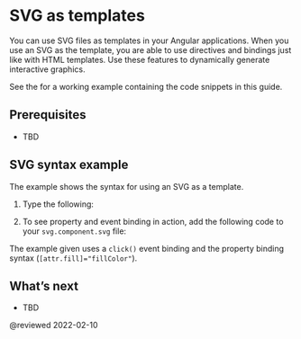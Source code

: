 # SVG as templates

You can use SVG files as templates in your Angular applications. When you use an SVG as the template, you are able to use directives and bindings just like with HTML templates. Use these features to dynamically generate interactive graphics.

<div class="alert is-helpful">

See the <live-example name="template-syntax"></live-example> for a working example containing the code snippets in this guide.

</div>

## Prerequisites

* TBD

## SVG syntax example

The example shows the syntax for using an SVG as a template.

1. Type the following:

<code-example path="template-syntax/src/app/svg.component.ts" header="src/app/svg.component.ts"></code-example>

2. To see property and event binding in action, add the following code to your `svg.component.svg` file:

<code-example path="template-syntax/src/app/svg.component.svg" header="src/app/svg.component.svg"></code-example>

The example given uses a `click()` event binding and the property binding syntax
(`[attr.fill]="fillColor"`).

## What’s next

* TBD

@reviewed 2022-02-10
